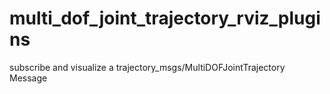 # multi_dof_joint_trajectory_rviz_plugins

subscribe and visualize a trajectory_msgs/MultiDOFJointTrajectory Message
